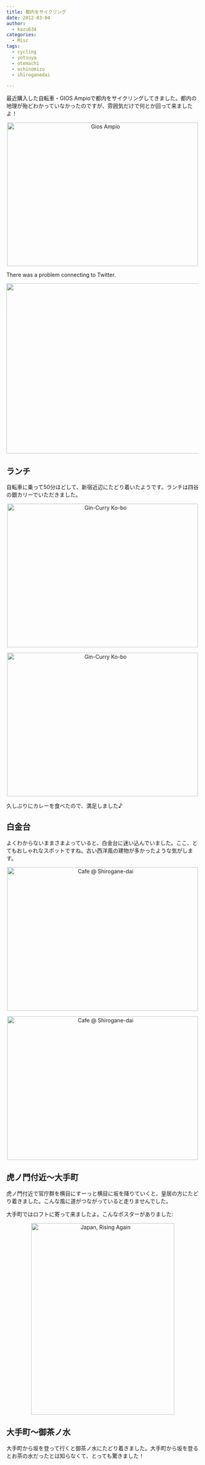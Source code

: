 ```yaml
---
title: 都内をサイクリング
date: 2012-03-04
author:
  - kazu634
categories:
  - Misc
tags:
  - cycling
  - yotsuya
  - otemachi
  - ochinomizu
  - shiroganedai

---
```

最近購入した自転車・GIOS Ampioで都内をサイクリングしてきました。都内の地理が殆どわかっていなかったのですが、雰囲気だけで何とか回って来ましたよ！

<p style="text-align: center;">
<a href="http://www.flickr.com/photos/42332031@N02/6802186740/" onclick="__gaTracker('send', 'event', 'outbound-article', 'http://www.flickr.com/photos/42332031@N02/6802186740/', '');" title="Gios Ampio by kazu634, on Flickr"><img class="aligncenter" src="http://farm8.staticflickr.com/7183/6802186740_17352e3d2a.jpg" alt="Gios Ampio" width="500" height="375" /></a>
</p> There was a problem connecting to Twitter. 

<p style="text-align: left;">
<a href="http://blog.kazu634.com/wp-content/uploads/2012/03/Cycling-Activity-30.83-km-RunKeeper.jpg" onclick="__gaTracker('send', 'event', 'outbound-article', 'http://blog.kazu634.com/wp-content/uploads/2012/03/Cycling-Activity-30.83-km-RunKeeper.jpg', '');"><img class="aligncenter size-full wp-image-712" title="Cycling Activity 30.83 km | RunKeeper" src="http://blog.kazu634.com/wp-content/uploads/2012/03/Cycling-Activity-30.83-km-RunKeeper.jpg" alt="" width="588" height="444" srcset="http://blog.kazu634.com/wp-content/uploads/2012/03/Cycling-Activity-30.83-km-RunKeeper-300x226.jpg 300w, http://blog.kazu634.com/wp-content/uploads/2012/03/Cycling-Activity-30.83-km-RunKeeper.jpg 735w" sizes="(max-width: 588px) 100vw, 588px" /></a>
</p>

<!--more-->

## ランチ

自転車に乗って50分ほどして、新宿近辺にたどり着いたようです。ランチは四谷の銀カリーでいただきました。

<p style="text-align: center;">
<a href="http://www.flickr.com/photos/42332031@N02/6802696392/" onclick="__gaTracker('send', 'event', 'outbound-article', 'http://www.flickr.com/photos/42332031@N02/6802696392/', '');" title="Gin-Curry Ko-bo by kazu634, on Flickr"><img class="aligncenter" src="http://farm8.staticflickr.com/7038/6802696392_e64f031d79.jpg" alt="Gin-Curry Ko-bo" width="500" height="375" /></a>
</p>

<p style="text-align: center;">
<a href="http://www.flickr.com/photos/42332031@N02/6802696566/" onclick="__gaTracker('send', 'event', 'outbound-article', 'http://www.flickr.com/photos/42332031@N02/6802696566/', '');" title="Gin-Curry Ko-bo by kazu634, on Flickr"><img class="aligncenter" src="http://farm8.staticflickr.com/7181/6802696566_b84abc05ac.jpg" alt="Gin-Curry Ko-bo" width="500" height="375" /></a>
</p>

久しぶりにカレーを食べたので、満足しました♪

## 白金台

よくわからないままさまよっていると、白金台に迷い込んでいました。ここ、とてもおしゃれなスポットですね。古い西洋風の建物が多かったような気がします。

<p style="text-align: center;">
<a href="http://www.flickr.com/photos/42332031@N02/6802189000/" onclick="__gaTracker('send', 'event', 'outbound-article', 'http://www.flickr.com/photos/42332031@N02/6802189000/', '');" title="Cafe @ Shirogane-dai by kazu634, on Flickr"><img class="aligncenter" src="http://farm8.staticflickr.com/7059/6802189000_9450e052eb.jpg" alt="Cafe @ Shirogane-dai" width="500" height="375" /></a>
</p>

<p style="text-align: center;">
<a href="http://www.flickr.com/photos/42332031@N02/6948745421/" onclick="__gaTracker('send', 'event', 'outbound-article', 'http://www.flickr.com/photos/42332031@N02/6948745421/', '');" title="Cafe @ Shirogane-dai by kazu634, on Flickr"><img class="aligncenter" src="http://farm8.staticflickr.com/7194/6948745421_d97af37b2a.jpg" alt="Cafe @ Shirogane-dai" width="500" height="375" /></a>
</p>

## 虎ノ門付近〜大手町

虎ノ門付近で官庁群を横目にすーっと横目に坂を降りていくと、皇居の方にたどり着きました。こんな風に道がつながっていると走りませんでした。

大手町ではロフトに寄って来ましたよ。こんなポスターがありました:

<p style="text-align: center;">
<a href="http://www.flickr.com/photos/42332031@N02/6802696782/" onclick="__gaTracker('send', 'event', 'outbound-article', 'http://www.flickr.com/photos/42332031@N02/6802696782/', '');" title="Japan, Rising Again by kazu634, on Flickr"><img class="aligncenter" src="http://farm8.staticflickr.com/7207/6802696782_7aaef1759c.jpg" alt="Japan, Rising Again" width="375" height="500" /></a>
</p>

## 大手町〜御茶ノ水

大手町から坂を登って行くと御茶ノ水にたどり着きました。大手町から坂を登るとお茶の水だったとは知らなくて、とっても驚きました！
